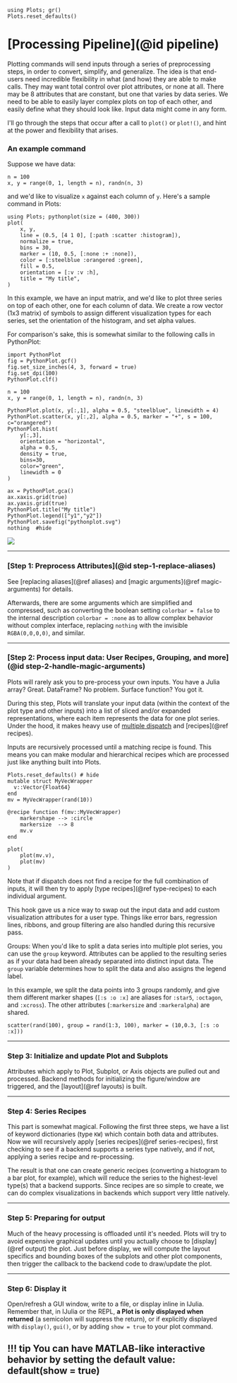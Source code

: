 ```@setup pipeline
using Plots; gr()
Plots.reset_defaults()
```

# [Processing Pipeline](@id pipeline)

Plotting commands will send inputs through a series of preprocessing steps, in order to convert, simplify, and generalize. The idea is that end-users need incredible flexibility in what (and how) they are able to make calls.  They may want total control over plot attributes, or none at all.  There may be 8 attributes that are constant, but one that varies by data series.  We need to be able to easily layer complex plots on top of each other, and easily define what they should look like.  Input data might come in any form.

I'll go through the steps that occur after a call to `plot()` or `plot!()`, and hint at the power and flexibility that arises.

### An example command

Suppose we have data:

```@example pipeline; continued = true
n = 100
x, y = range(0, 1, length = n), randn(n, 3)
```

and we'd like to visualize `x` against each column of `y`.  Here's a sample command in Plots:

```@example pipeline
using Plots; pythonplot(size = (400, 300))
plot(
    x, y,
    line = (0.5, [4 1 0], [:path :scatter :histogram]),
    normalize = true,
    bins = 30,
    marker = (10, 0.5, [:none :+ :none]),
    color = [:steelblue :orangered :green],
    fill = 0.5,
    orientation = [:v :v :h],
    title = "My title",
)
```

In this example, we have an input matrix, and we'd like to plot three series on top of each other, one for each column of data.
We create a row vector (1x3 matrix) of symbols to assign different visualization types for each series, set the orientation of the histogram, and set
alpha values.

For comparison's sake, this is somewhat similar to the following calls in PythonPlot:

```@example pipeline
import PythonPlot
fig = PythonPlot.gcf()
fig.set_size_inches(4, 3, forward = true)
fig.set_dpi(100)
PythonPlot.clf()

n = 100
x, y = range(0, 1, length = n), randn(n, 3)

PythonPlot.plot(x, y[:,1], alpha = 0.5, "steelblue", linewidth = 4)
PythonPlot.scatter(x, y[:,2], alpha = 0.5, marker = "+", s = 100, c="orangered")
PythonPlot.hist(
    y[:,3],
    orientation = "horizontal",
    alpha = 0.5,
    density = true,
    bins=30,
    color="green",
    linewidth = 0
)

ax = PythonPlot.gca()
ax.xaxis.grid(true)
ax.yaxis.grid(true)
PythonPlot.title("My title")
PythonPlot.legend(["y1","y2"])
PythonPlot.savefig("pythonplot.svg")
nothing  #hide
```
![](pythonplot.svg)

---



### [Step 1: Preprocess Attributes](@id step-1-replace-aliases)

See [replacing aliases](@ref aliases) and [magic arguments](@ref magic-arguments) for details.

Afterwards, there are some arguments which are simplified and compressed, such as converting the boolean setting `colorbar = false` to the internal description `colorbar = :none` as to allow complex behavior without complex interface, replacing `nothing` with the invisible `RGBA(0,0,0,0)`, and similar.

---



### [Step 2: Process input data: User Recipes, Grouping, and more](@id step-2-handle-magic-arguments)

Plots will rarely ask you to pre-process your own inputs.  You have a Julia array? Great.  DataFrame? No problem.  Surface function? You got it.

During this step, Plots will translate your input data (within the context of the plot type and other inputs) into a list of sliced and/or expanded representations,
where each item represents the data for one plot series.  Under the hood, it makes heavy use of [multiple dispatch](https://docs.julialang.org/en/release-0.4/manual/methods/) and [recipes](@ref recipes).

Inputs are recursively processed until a matching recipe is found.  This means you can make modular and hierarchical recipes which are processed just like anything built into Plots.

```@example pipeline
Plots.reset_defaults() # hide
mutable struct MyVecWrapper
  v::Vector{Float64}
end
mv = MyVecWrapper(rand(10))

@recipe function f(mv::MyVecWrapper)
    markershape --> :circle
    markersize  --> 8
    mv.v
end

plot(
    plot(mv.v),
    plot(mv)
)
```

Note that if dispatch does not find a recipe for the full combination of inputs, it will then try to apply [type recipes](@ref type-recipes) to each individual argument.

This hook gave us a nice way to swap out the input data and add custom visualization attributes for a user type.  Things like error bars, regression lines, ribbons, and group filtering are also handled during this recursive pass.

Groups: When you'd like to split a data series into multiple plot series, you can use the `group` keyword.  Attributes can be applied to the resulting series as if your data had been already separated into distinct input data.  The `group` variable determines how to split the data and also assigns the legend label.

In this example, we split the data points into 3 groups randomly, and give them different marker shapes (`[:s :o :x]` are aliases for `:star5`, `:octagon`, and `:xcross`). The other attributes (`:markersize` and `:markeralpha`) are shared.

```@example pipeline
scatter(rand(100), group = rand(1:3, 100), marker = (10,0.3, [:s :o :x]))
```

---



### Step 3:  Initialize and update Plot and Subplots

Attributes which apply to Plot, Subplot, or Axis objects are pulled out and processed.  Backend methods for initializing the figure/window are triggered, and the [layout](@ref layouts) is built.


---



### Step 4: Series Recipes

This part is somewhat magical.  Following the first three steps, we have a list of keyword dictionaries (type `KW`) which contain both data and attributes.  Now we will recursively apply [series recipes](@ref series-recipes), first checking to see if a backend supports a series type natively, and if not, applying a series recipe and re-processing.

The result is that one can create generic recipes (converting a histogram to a bar plot, for example), which will reduce the series to the highest-level type(s) that a backend supports.  Since recipes are so simple to create, we can do complex visualizations in backends which support very little natively.

---



### Step 5: Preparing for output

Much of the heavy processing is offloaded until it's needed.  Plots will try to avoid expensive graphical updates until you actually choose to [display](@ref output) the plot.  Just before display, we will compute the layout specifics and bounding boxes of the subplots and other plot components, then trigger the callback to the backend code to draw/update the plot.

---




### Step 6: Display it

Open/refresh a GUI window, write to a file, or display inline in IJulia.  Remember that, in IJulia or the REPL, **a Plot is only displayed when returned** (a semicolon will suppress the return), or if explicitly displayed with `display()`, `gui()`, or by adding `show = true` to your plot command.

!!! tip
    You can have MATLAB-like interactive behavior by setting the default value: default(show = true)
---
